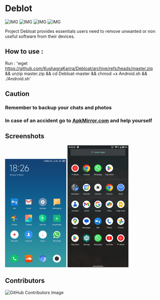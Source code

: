 # Deblot
![IMG](https://img.shields.io/badge/licence-GPL3-blue?style=for-the-badge)
![IMG](https://img.shields.io/github/stars/kushagrakarira/Debloat?style=for-the-badge&logo=github)
![IMG](https://img.shields.io/tokei/lines/github/kushagrakarira/Debloat?style=for-the-badge&logo=github)
![IMG](https://img.shields.io/github/repo-size/kushagrakarira/Debloat?label=SIZE&logo=github&style=for-the-badge)

Project Debloat provides essentials users need to remove unwanted or non useful software from their devices.

## How to use :

Run : 'wget https://github.com/KushagraKarira/Debloat/archive/refs/heads/master.zip && unzip master.zip && cd Debloat-master && chmod +x Android.sh && ./Android.sh'

## Caution
### Remember to backup your chats and photos
### In case of an accident go to [ApkMirror.com](https://www.apkmirror.com/) and help yourself

## Screenshots
<img src=HomeScreen.png width=40% height=40% align: left>
<img src=Launcher.jpg width=40% height=40% align: left>

## Contributors
![GitHub Contributors Image](https://contrib.rocks/image?repo=kushagrakarira/Debloat)

